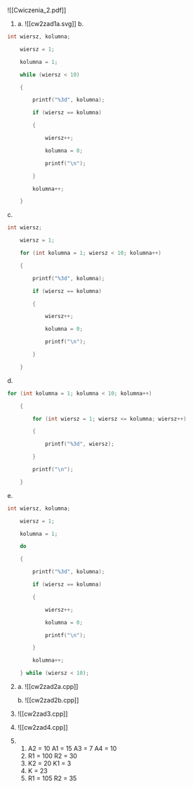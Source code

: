 ![[Cwiczenia_2.pdf]]


1. 
   a.
    ![[cw2zad1a.svg]]
b. 
```cpp
int wiersz, kolumna;

    wiersz = 1;

    kolumna = 1;

    while (wiersz < 10)

    {

        printf("%3d", kolumna);

        if (wiersz == kolumna)

        {

            wiersz++;

            kolumna = 0;

            printf("\n");

        }

        kolumna++;

    }
```
c. 
```cpp
int wiersz;

    wiersz = 1;

    for (int kolumna = 1; wiersz < 10; kolumna++)

    {

        printf("%3d", kolumna);

        if (wiersz == kolumna)

        {

            wiersz++;

            kolumna = 0;

            printf("\n");

        }

    }
```
d. 
```cpp
for (int kolumna = 1; kolumna < 10; kolumna++)

    {

        for (int wiersz = 1; wiersz <= kolumna; wiersz++)

        {

            printf("%3d", wiersz);

        }

        printf("\n");

    }
```
e. 
```cpp
int wiersz, kolumna;

    wiersz = 1;

    kolumna = 1;

    do

    {

        printf("%3d", kolumna);

        if (wiersz == kolumna)

        {

            wiersz++;

            kolumna = 0;

            printf("\n");

        }

        kolumna++;

    } while (wiersz < 10);
```


2. a. 
   ![[cw2zad2a.cpp]]

	b.
	![[cw2zad2b.cpp]]

3. 
   ![[cw2zad3.cpp]]


4. 
   ![[cw2zad4.cpp]]


1. 
	1. A2 = 10 
	   A1 = 15 
	   A3 = 7 
	   A4 = 10
	2. R1 = 100
	   R2 = 30
	3. K2 = 20
	   K1 = 3
	4. K = 23
	5. R1 = 105
	   R2 = 35


